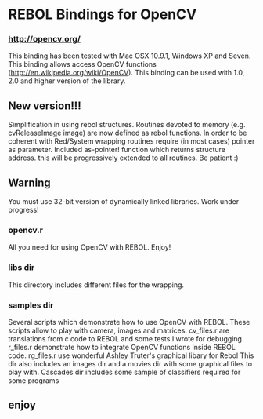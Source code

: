 # REBOL Bindings for OpenCV
### http://opencv.org/

This binding has been tested with Mac OSX 10.9.1, Windows XP and Seven.
This binding allows access OpenCV functions (http://en.wikipedia.org/wiki/OpenCV).
This binding can be used with 1.0, 2.0 and higher version of the library.

## New version!!!
Simplification in using rebol structures. 
Routines devoted to memory (e.g. cvReleaseImage image)  are now defined as rebol functions.
In order to be coherent with Red/System wrapping routines require (in most cases) pointer as parameter.
Included as-pointer! function which returns structure address. this will be progressively extended to all routines. Be patient :)

## Warning
You must use 32-bit version of dynamically linked libraries. 
Work under progress!

### opencv.r 
All you need for using OpenCV with REBOL. Enjoy!

### libs dir
This directory includes different files for the wrapping.

### samples dir
Several scripts which demonstrate how to use OpenCV with REBOL.
These scripts allow to play with camera, images and matrices.
cv_files.r are translations from c code to REBOL and some tests I wrote for debugging.
r_files.r demonstrate how to integrate OpenCV functions inside REBOL code. 
rg_files.r use wonderful Ashley Truter's  graphical libary for Rebol
This dir also includes an images dir and a movies dir with some graphical files to play with.
Cascades dir includes some sample of classifiers required for some programs

## enjoy


